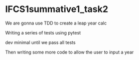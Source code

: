 # IFCS1summative1_task2

We are gonna use TDD to create a leap year calc

Writing a series of tests using pytest

dev minimal until we pass all tests

Then writing some more code to allow the user to input a year
